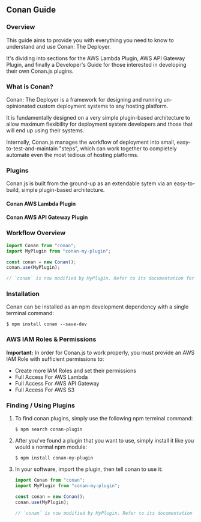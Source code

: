 ## Conan Guide

### Overview

This guide aims to provide you with everything you need to know to understand and use Conan: The Deployer.

It's dividing into sections for the AWS Lambda Plugin, AWS API Gateway Plugin, and finally a Developer's Guide for those interested in developing their own Conan.js plugins.

### What is Conan?

Conan: The Deployer is a framework for designing and running un-opinionated custom deployment systems to any hosting platform.

It is fundamentally designed on a very simple plugin-based architecture to allow maximum flexibility for deployment system developers and those that will end up using their systems.

Internally, Conan.js manages the workflow of deployment into small, easy-to-test-and-maintain "steps", which can work together to completely automate even the most tedious of hosting platforms.

### Plugins

Conan.js is built from the ground-up as an extendable sytem via an easy-to-build, simple plugin-based architecture.

#### Conan AWS Lambda Plugin

#### Conan AWS API Gateway Plugin

### Workflow Overview

``` javascript
import Conan from "conan";
import MyPlugin from "conan-my-plugin";

const conan = new Conan();
conan.use(MyPlugin);

// `conan` is now modified by MyPlugin. Refer to its documentation for functionality.
```

### Installation

Conan can be installed as an npm development dependency with a single terminal command:

``` shell
$ npm install conan --save-dev
```

### AWS IAM Roles & Permissions

**Important:** In order for Conan.js to work properly, you must provide an AWS IAM Role with sufficient permissions to:

* Create more IAM Roles and set their permissions
* Full Access For AWS Lambda
* Full Access For AWS API Gateway
* Full Access For AWS S3

### Finding / Using Plugins

1. To find conan plugins, simply use the following npm terminal command:

	``` shell
	$ npm search conan-plugin
	```

2. After you've found a plugin that you want to use, simply install it like you would a normal npm module:

	``` shell
	$ npm install conan-my-plugin
	```

3. In your software, import the plugin, then tell conan to use it:

	``` javascript
	import Conan from "conan";
	import MyPlugin from "conan-my-plugin";

	const conan = new Conan();
	conan.use(MyPlugin);

	// `conan` is now modified by MyPlugin. Refer to its documentation for functionality.
	```
